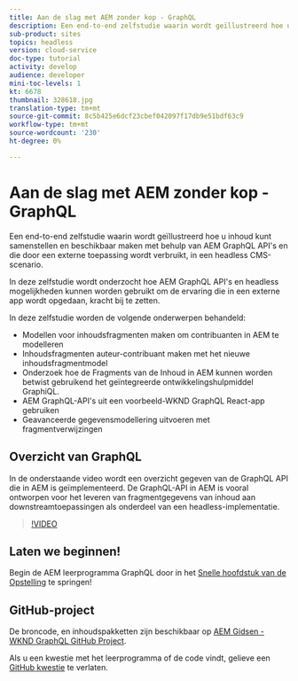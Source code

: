 ```yaml
---
title: Aan de slag met AEM zonder kop - GraphQL
description: Een end-to-end zelfstudie waarin wordt geïllustreerd hoe u inhoud kunt samenstellen en beschikbaar maken met AEM GraphQL API's.
sub-product: sites
topics: headless
version: cloud-service
doc-type: tutorial
activity: develop
audience: developer
mini-toc-levels: 1
kt: 6678
thumbnail: 328618.jpg
translation-type: tm+mt
source-git-commit: 8c5b425e6dcf23cbef042097f17db9e51bdf63c9
workflow-type: tm+mt
source-wordcount: '230'
ht-degree: 0%

---
```



# Aan de slag met AEM zonder kop - GraphQL

Een end-to-end zelfstudie waarin wordt geïllustreerd hoe u inhoud kunt samenstellen en beschikbaar maken met behulp van AEM GraphQL API&#39;s en die door een externe toepassing wordt verbruikt, in een headless CMS-scenario.

In deze zelfstudie wordt onderzocht hoe AEM GraphQL API&#39;s en headless mogelijkheden kunnen worden gebruikt om de ervaring die in een externe app wordt opgedaan, kracht bij te zetten.

In deze zelfstudie worden de volgende onderwerpen behandeld:

* Modellen voor inhoudsfragmenten maken om contribuanten in AEM te modelleren
* Inhoudsfragmenten auteur-contribuant maken met het nieuwe inhoudsfragmentmodel
* Onderzoek hoe de Fragments van de Inhoud in AEM kunnen worden betwist gebruikend het geïntegreerde ontwikkelingshulpmiddel GraphiQL.
* AEM GraphQL-API&#39;s uit een voorbeeld-WKND GraphQL React-app gebruiken
* Geavanceerde gegevensmodellering uitvoeren met fragmentverwijzingen

## Overzicht van GraphQL

In de onderstaande video wordt een overzicht gegeven van de GraphQL API die in AEM is geïmplementeerd. De GraphQL-API in AEM is vooral ontworpen voor het leveren van fragmentgegevens van inhoud aan downstreamtoepassingen als onderdeel van een headless-implementatie.

>[!VIDEO](https://video.tv.adobe.com/v/328618/?quality=12&learn=on)

## Laten we beginnen!

Begin de AEM leerprogramma GraphQL door in het [Snelle hoofdstuk van de Opstelling](./setup.md) te springen!

## GitHub-project

De broncode, en inhoudspakketten zijn beschikbaar op [AEM Gidsen - WKND GraphQL GitHub Project](https://github.com/adobe/aem-guides-wknd-graphql).

Als u een kwestie met het leerprogramma of de code vindt, gelieve een [GitHub kwestie](https://github.com/adobe/aem-guides-wknd-graphql/issues) te verlaten.
